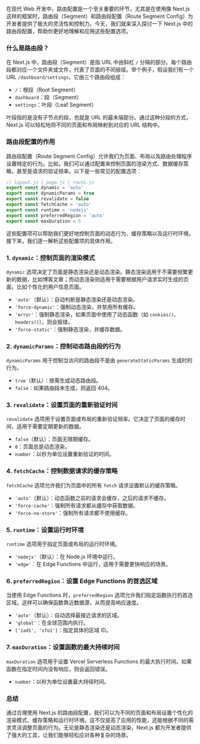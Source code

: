 在现代 Web 开发中，路由配置是一个至关重要的环节，尤其是在使用像 Next.js 这样的框架时，路由段（Segment）和路由段配置（Route Segment Config）为开发者提供了极大的灵活性和控制力。今天，我们就来深入探讨一下 Next.js 中的路由段配置，帮助你更好地理解和应用这些配置选项。

### 什么是路由段？

在 Next.js 中，路由段（Segment）是指 URL 中由斜杠 `/` 分隔的部分。每个路由段都对应一个文件夹或文件，代表了页面的不同层级。举个例子，假设我们有一个 URL `/dashboard/settings`，它由三个路由段组成：

- `/`：根段（Root Segment）
- `dashboard`：段（Segment）
- `settings`：叶段（Leaf Segment）

叶段指的是没有子节点的段，也就是 URL 的最末端部分。通过这种分段的方式，Next.js 可以轻松地将不同的页面和布局映射到对应的 URL 结构中。

### 路由段配置的作用

路由段配置（Route Segment Config）允许我们为页面、布局以及路由处理程序设置特定的行为。比如，我们可以通过配置来控制页面的渲染方式、数据缓存策略，甚至是请求的验证频率。以下是一些常见的配置选项：

```javascript
// layout.js | page.js | route.js
export const dynamic = 'auto'
export const dynamicParams = true
export const revalidate = false
export const fetchCache = 'auto'
export const runtime = 'nodejs'
export const preferredRegion = 'auto'
export const maxDuration = 5
```

这些配置项可以帮助我们更好地控制页面的动态行为、缓存策略以及运行时环境。接下来，我们逐一解析这些配置项的具体作用。

### 1. `dynamic`：控制页面的渲染模式

`dynamic` 选项决定了页面是静态渲染还是动态渲染。静态渲染适用于不需要频繁更新的数据，比如博客文章；而动态渲染则适用于需要根据用户请求实时生成的页面，比如个性化的用户信息页面。

- `'auto'`（默认）：自动判断是静态渲染还是动态渲染。
- `'force-dynamic'`：强制动态渲染，并禁用所有缓存。
- `'error'`：强制静态渲染，如果页面中使用了动态函数（如 `cookies()`、`headers()`），则会报错。
- `'force-static'`：强制静态渲染，并缓存数据。

### 2. `dynamicParams`：控制动态路由段的行为

`dynamicParams` 用于控制当访问的路由段不是由 `generateStaticParams` 生成时的行为。

- `true`（默认）：按需生成动态路由段。
- `false`：如果路由段未生成，则返回 404。

### 3. `revalidate`：设置页面的重新验证时间

`revalidate` 选项用于设置页面或布局的重新验证频率。它决定了页面的缓存时间，适用于需要定期更新的数据。

- `false`（默认）：页面无限期缓存。
- `0`：页面总是动态渲染。
- `number`：以秒为单位设置重新验证的时间。

### 4. `fetchCache`：控制数据请求的缓存策略

`fetchCache` 选项允许我们为页面中的所有 `fetch` 请求设置默认的缓存策略。

- `'auto'`（默认）：动态函数之前的请求会缓存，之后的请求不缓存。
- `'force-cache'`：强制所有请求都从缓存中获取数据。
- `'force-no-store'`：强制所有请求都不使用缓存。

### 5. `runtime`：设置运行时环境

`runtime` 选项用于指定页面或布局的运行时环境。

- `'nodejs'`（默认）：在 Node.js 环境中运行。
- `'edge'`：在 Edge Functions 中运行，适用于需要更快响应的场景。

### 6. `preferredRegion`：设置 Edge Functions 的首选区域

当使用 Edge Functions 时，`preferredRegion` 选项允许我们指定函数执行的首选区域。这样可以确保函数靠近数据源，从而提高响应速度。

- `'auto'`（默认）：自动选择最接近请求的区域。
- `'global'`：在全球范围内执行。
- `['iad1', 'sfo1']`：指定具体的区域 ID。

### 7. `maxDuration`：设置函数的最大持续时间

`maxDuration` 选项用于设置 Vercel Serverless Functions 的最大执行时间。如果函数在指定时间内没有响应，则会返回错误。

- `number`：以秒为单位设置最大持续时间。

### 总结

通过合理使用 Next.js 的路由段配置，我们可以为不同的页面和布局设置个性化的渲染模式、缓存策略和运行时环境。这不仅提高了应用的性能，还能根据不同的需求灵活调整页面的行为。无论是静态渲染还是动态渲染，Next.js 都为开发者提供了强大的工具，让我们能够轻松应对各种复杂的场景。
